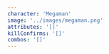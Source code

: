 ```yaml
---
character: 'Megaman'
image: '../images/megaman.png'
attributes: '[]'
killConfirms: '[]'
combos: '[]'
---
```

